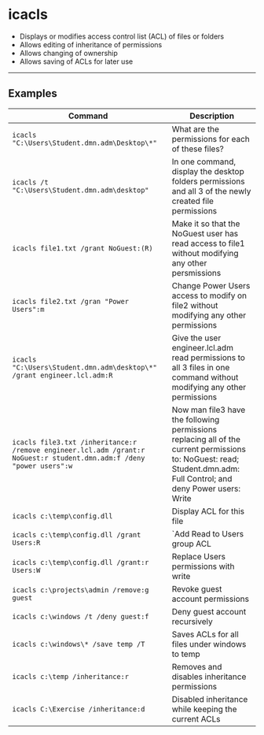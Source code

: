 # icacls

- Displays or modifies access control list (ACL) of files or folders
- Allows editing of inheritance of permissions
- Allows changing of ownership
- Allows saving of ACLs for later use

---

## Examples

| **Command** | **Description** |
|-------------|-----------------|
| `icacls "C:\Users\Student.dmn.adm\Desktop\*"` | What are the permissions for each of these files? |
| `icacls /t "C:\Users\Student.dmn.adm\desktop"` | In one command, display the desktop folders permissions and all 3 of the newly created file permissions |
| `icacls file1.txt /grant NoGuest:(R)` | Make it so that the NoGuest user has read  access to file1  without modifying any other persmissions |
| `icacls file2.txt /gran "Power Users":m` | Change Power Users  access to modify on file2 without modifying any other permissions |
| `icacls "C:\Users\Student.dmn.adm\desktop\*" /grant engineer.lcl.adm:R` | Give the user engineer.lcl.adm read permissions to all 3 files in one command without modifying any other permissions |
| `icacls file3.txt /inheritance:r /remove engineer.lcl.adm /grant:r NoGuest:r student.dmn.adm:f /deny "power users":w` | Now man file3 have the following permissions replacing all of the current permissions to: NoGuest: read; Student.dmn.adm: Full Control; and deny Power users: Write |
| `icacls c:\temp\config.dll` | Display ACL for this file |
| `icacls c:\temp\config.dll /grant Users:R` |`Add Read to Users group ACL |
| `icacls c:\temp\config.dll /grant:r Users:W` |Replace Users permissions with write |
| `icacls c:\projects\admin /remove:g guest` |Revoke guest account permissions |
| `icacls c:\windows /t /deny guest:f` | Deny guest account recursively |
| `icacls c:\windows\* /save temp /T`| Saves ACLs for all files under windows to temp |
| `icacls c:\temp /inheritance:r` | Removes and disables inheritance permissions |
| `icacls C:\Exercise /inheritance:d` | Disabled inheritance while keeping the current ACLs |